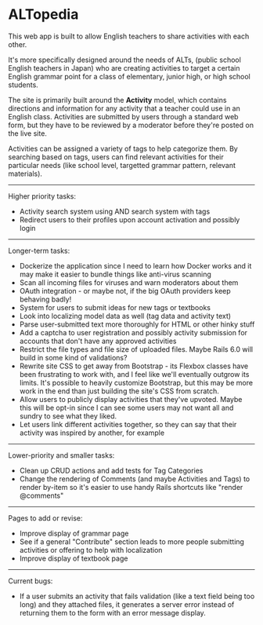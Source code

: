 # ALTopedia


This web app is built to allow English teachers to share activities with each other.

It's more specifically designed around the needs of ALTs, (public school English teachers in Japan) who are creating activities to target a certain English grammar point for a class of elementary, junior high, or high school students.

The site is primarily built around the **Activity** model, which contains directions and information for any activity that a teacher could use in an English class. Activities are submitted by users through a standard web form, but they have to be reviewed by a moderator before they're posted on the live site.

Activities can be assigned a variety of tags to help categorize them. By searching based on tags, users can find relevant activities for their particular needs (like school level, targetted grammar pattern, relevant materials).

---

Higher priority tasks:

- Activity search system using AND search system with tags
- Redirect users to their profiles upon account activation and possibly login

---

Longer-term tasks:

- Dockerize the application since I need to learn how Docker works and it may make it easier to bundle things like anti-virus scanning
- Scan all incoming files for viruses and warn moderators about them
- OAuth integration - or maybe not, if the big OAuth providers keep behaving badly!
- System for users to submit ideas for new tags or textbooks
- Look into localizing model data as well (tag data and activity text)
- Parse user-submitted text more thoroughly for HTML or other hinky stuff
- Add a captcha to user registration and possibly activity submission for accounts that don't have any approved activities
- Restrict the file types and file size of uploaded files. Maybe Rails 6.0 will build in some kind of validations?
- Rewrite site CSS to get away from Bootstrap - its Flexbox classes have been frustrating to work with, and I feel like we'll eventually outgrow its limits. It's possible to heavily customize Bootstrap, but this may be more work in the end than just building the site's CSS from scratch.
- Allow users to publicly display activities that they've upvoted. Maybe this will be opt-in since I can see some users may not want all and sundry to see what they liked.
- Let users link different activities together, so they can say that their activity was inspired by another, for example

---

Lower-priority and smaller tasks:

- Clean up CRUD actions and add tests for Tag Categories
- Change the rendering of Comments (and maybe Activities and Tags) to render by-item so it's easier to use handy Rails shortcuts like "render @comments"

---

Pages to add or revise:

- Improve display of grammar page
- See if a general "Contribute" section leads to more people submitting activities or offering to help with localization
- Improve display of textbook page

---

Current bugs:
 
- If a user submits an activity that fails validation (like a text field being too long) and they attached files, it generates a server error instead of returning them to the form with an error message display.
